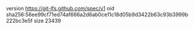 version https://git-lfs.github.com/spec/v1
oid sha256:56ee99cf71ed74af666a2d6ab0ce11c18d05b9d3422b63c93b3999b222bc3e5f
size 23439
